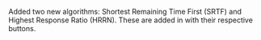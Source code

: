 Added two new algorithms: Shortest Remaining Time First (SRTF) and Highest Response Ratio (HRRN).
These are added in with their respective buttons.
